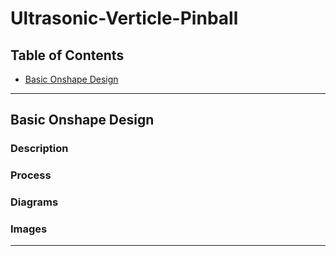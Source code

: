 # Ultrasonic-Verticle-Pinball
 
## Table of Contents 
* [Basic Onshape Design](#BasicOnshapeDesign)

---

## Basic Onshape Design 

### Description 

### Process

### Diagrams 

### Images 


---

